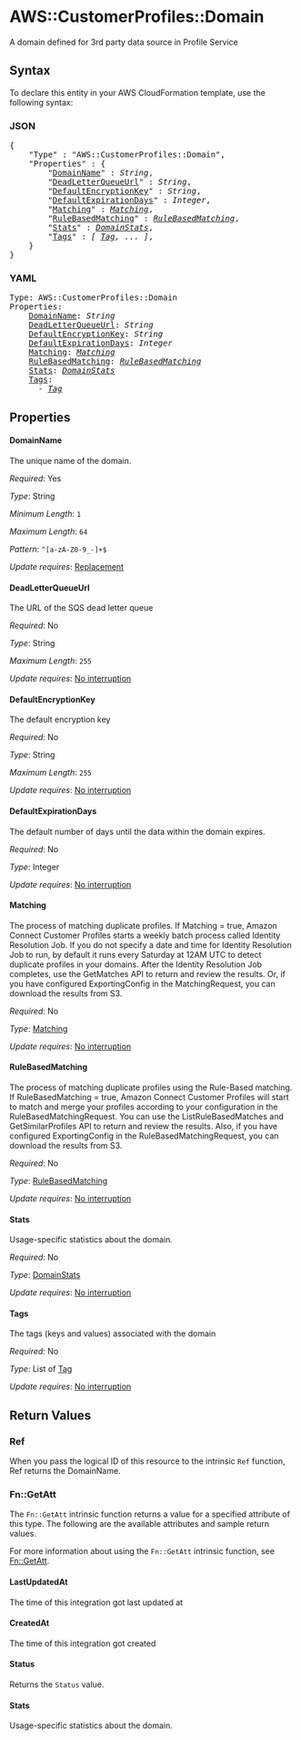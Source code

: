 # AWS::CustomerProfiles::Domain

A domain defined for 3rd party data source in Profile Service

## Syntax

To declare this entity in your AWS CloudFormation template, use the following syntax:

### JSON

<pre>
{
    "Type" : "AWS::CustomerProfiles::Domain",
    "Properties" : {
        "<a href="#domainname" title="DomainName">DomainName</a>" : <i>String</i>,
        "<a href="#deadletterqueueurl" title="DeadLetterQueueUrl">DeadLetterQueueUrl</a>" : <i>String</i>,
        "<a href="#defaultencryptionkey" title="DefaultEncryptionKey">DefaultEncryptionKey</a>" : <i>String</i>,
        "<a href="#defaultexpirationdays" title="DefaultExpirationDays">DefaultExpirationDays</a>" : <i>Integer</i>,
        "<a href="#matching" title="Matching">Matching</a>" : <i><a href="matching.md">Matching</a></i>,
        "<a href="#rulebasedmatching" title="RuleBasedMatching">RuleBasedMatching</a>" : <i><a href="rulebasedmatching.md">RuleBasedMatching</a></i>,
        "<a href="#stats" title="Stats">Stats</a>" : <i><a href="domainstats.md">DomainStats</a></i>,
        "<a href="#tags" title="Tags">Tags</a>" : <i>[ <a href="tag.md">Tag</a>, ... ]</i>,
    }
}
</pre>

### YAML

<pre>
Type: AWS::CustomerProfiles::Domain
Properties:
    <a href="#domainname" title="DomainName">DomainName</a>: <i>String</i>
    <a href="#deadletterqueueurl" title="DeadLetterQueueUrl">DeadLetterQueueUrl</a>: <i>String</i>
    <a href="#defaultencryptionkey" title="DefaultEncryptionKey">DefaultEncryptionKey</a>: <i>String</i>
    <a href="#defaultexpirationdays" title="DefaultExpirationDays">DefaultExpirationDays</a>: <i>Integer</i>
    <a href="#matching" title="Matching">Matching</a>: <i><a href="matching.md">Matching</a></i>
    <a href="#rulebasedmatching" title="RuleBasedMatching">RuleBasedMatching</a>: <i><a href="rulebasedmatching.md">RuleBasedMatching</a></i>
    <a href="#stats" title="Stats">Stats</a>: <i><a href="domainstats.md">DomainStats</a></i>
    <a href="#tags" title="Tags">Tags</a>: <i>
      - <a href="tag.md">Tag</a></i>
</pre>

## Properties

#### DomainName

The unique name of the domain.

_Required_: Yes

_Type_: String

_Minimum Length_: <code>1</code>

_Maximum Length_: <code>64</code>

_Pattern_: <code>^[a-zA-Z0-9_-]+$</code>

_Update requires_: [Replacement](https://docs.aws.amazon.com/AWSCloudFormation/latest/UserGuide/using-cfn-updating-stacks-update-behaviors.html#update-replacement)

#### DeadLetterQueueUrl

The URL of the SQS dead letter queue

_Required_: No

_Type_: String

_Maximum Length_: <code>255</code>

_Update requires_: [No interruption](https://docs.aws.amazon.com/AWSCloudFormation/latest/UserGuide/using-cfn-updating-stacks-update-behaviors.html#update-no-interrupt)

#### DefaultEncryptionKey

The default encryption key

_Required_: No

_Type_: String

_Maximum Length_: <code>255</code>

_Update requires_: [No interruption](https://docs.aws.amazon.com/AWSCloudFormation/latest/UserGuide/using-cfn-updating-stacks-update-behaviors.html#update-no-interrupt)

#### DefaultExpirationDays

The default number of days until the data within the domain expires.

_Required_: No

_Type_: Integer

_Update requires_: [No interruption](https://docs.aws.amazon.com/AWSCloudFormation/latest/UserGuide/using-cfn-updating-stacks-update-behaviors.html#update-no-interrupt)

#### Matching

The process of matching duplicate profiles. If Matching = true, Amazon Connect Customer Profiles starts a weekly batch process called Identity Resolution Job. If you do not specify a date and time for Identity Resolution Job to run, by default it runs every Saturday at 12AM UTC to detect duplicate profiles in your domains. After the Identity Resolution Job completes, use the GetMatches API to return and review the results. Or, if you have configured ExportingConfig in the MatchingRequest, you can download the results from S3.

_Required_: No

_Type_: <a href="matching.md">Matching</a>

_Update requires_: [No interruption](https://docs.aws.amazon.com/AWSCloudFormation/latest/UserGuide/using-cfn-updating-stacks-update-behaviors.html#update-no-interrupt)

#### RuleBasedMatching

The process of matching duplicate profiles using the Rule-Based matching. If RuleBasedMatching = true, Amazon Connect Customer Profiles will start to match and merge your profiles according to your configuration in the RuleBasedMatchingRequest. You can use the ListRuleBasedMatches and GetSimilarProfiles API to return and review the results. Also, if you have configured ExportingConfig in the RuleBasedMatchingRequest, you can download the results from S3.

_Required_: No

_Type_: <a href="rulebasedmatching.md">RuleBasedMatching</a>

_Update requires_: [No interruption](https://docs.aws.amazon.com/AWSCloudFormation/latest/UserGuide/using-cfn-updating-stacks-update-behaviors.html#update-no-interrupt)

#### Stats

Usage-specific statistics about the domain.

_Required_: No

_Type_: <a href="domainstats.md">DomainStats</a>

_Update requires_: [No interruption](https://docs.aws.amazon.com/AWSCloudFormation/latest/UserGuide/using-cfn-updating-stacks-update-behaviors.html#update-no-interrupt)

#### Tags

The tags (keys and values) associated with the domain

_Required_: No

_Type_: List of <a href="tag.md">Tag</a>

_Update requires_: [No interruption](https://docs.aws.amazon.com/AWSCloudFormation/latest/UserGuide/using-cfn-updating-stacks-update-behaviors.html#update-no-interrupt)

## Return Values

### Ref

When you pass the logical ID of this resource to the intrinsic `Ref` function, Ref returns the DomainName.

### Fn::GetAtt

The `Fn::GetAtt` intrinsic function returns a value for a specified attribute of this type. The following are the available attributes and sample return values.

For more information about using the `Fn::GetAtt` intrinsic function, see [Fn::GetAtt](https://docs.aws.amazon.com/AWSCloudFormation/latest/UserGuide/intrinsic-function-reference-getatt.html).

#### LastUpdatedAt

The time of this integration got last updated at

#### CreatedAt

The time of this integration got created

#### Status

Returns the <code>Status</code> value.

#### Stats

Usage-specific statistics about the domain.


